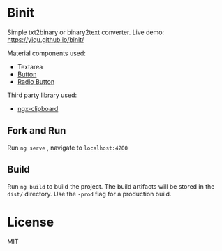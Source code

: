 # Binit

Simple txt2binary or binary2text converter. Live demo: https://yiqu.github.io/binit/

Material components used:
- Textarea
- [Button](https://material.angular.io/components/component/button)
- [Radio Button](https://material.angular.io/components/component/radio)

Third party library used:
- [ngx-clipboard](https://www.npmjs.com/package/ngx-clipboard)


## Fork and Run

Run `ng serve` , navigate to `localhost:4200`

## Build

Run `ng build` to build the project. The build artifacts will be stored in the `dist/` directory. Use the `-prod` flag for a production build.

# License

MIT
